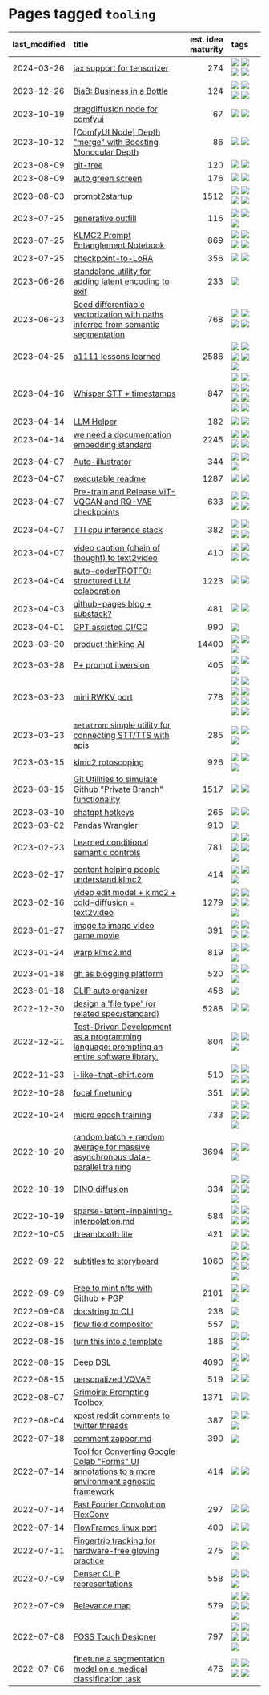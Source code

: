 # Pages tagged `tooling`

|last_modified|title|est. idea maturity|tags
|:---|:---|---:|:---|
|2024-03-26|[jax support for tensorizer](../tensorizer-jax.md)|274|[![](https://img.shields.io/badge/tag-coreweave-3c3258)](../tags/coreweave.md) [![](https://img.shields.io/badge/tag-open_source-96f12e)](../tags/open_source.md) [![](https://img.shields.io/badge/tag-public_good-36f98)](../tags/public_good.md) [![](https://img.shields.io/badge/tag-tooling-b4243e)](../tags/tooling.md)|
|2023-12-26|[BiaB: Business in a Bottle](../business-in-a-bottle.md)|124|[![](https://img.shields.io/badge/tag-coreweave-3c3258)](../tags/coreweave.md) [![](https://img.shields.io/badge/tag-open_source-96f12e)](../tags/open_source.md) [![](https://img.shields.io/badge/tag-public_good-36f98)](../tags/public_good.md) [![](https://img.shields.io/badge/tag-tooling-b4243e)](../tags/tooling.md)|
|2023-10-19|[dragdiffusion node for comfyui](../comfyui_dragdiffusion.md)|67|[![](https://img.shields.io/badge/tag-comfyui-759071)](../tags/comfyui.md) [![](https://img.shields.io/badge/tag-tooling-b4243e)](../tags/tooling.md)|
|2023-10-12|[[ComfyUI Node] Depth "merge" with Boosting Monocular Depth](../comfy_bmd.md)|86|[![](https://img.shields.io/badge/tag-comfy-254eb)](../tags/comfy.md) [![](https://img.shields.io/badge/tag-tooling-b4243e)](../tags/tooling.md)|
|2023-08-09|[git-tree](../git-tree.md)|120|[![](https://img.shields.io/badge/tag-git-b08442)](../tags/git.md) [![](https://img.shields.io/badge/tag-tooling-b4243e)](../tags/tooling.md)|
|2023-08-09|[auto green screen](../auto-green-screen.md)|176|[![](https://img.shields.io/badge/tag-experimental-32d44f)](../tags/experimental.md) [![](https://img.shields.io/badge/tag-tooling-b4243e)](../tags/tooling.md)|
|2023-08-03|[prompt2startup](../prompt2startup.md)|1512|[![](https://img.shields.io/badge/tag-animation-76bb24)](../tags/animation.md) [![](https://img.shields.io/badge/tag-experimental-32d44f)](../tags/experimental.md) [![](https://img.shields.io/badge/tag-prompting-a68128)](../tags/prompting.md) [![](https://img.shields.io/badge/tag-tooling-b4243e)](../tags/tooling.md)|
|2023-07-25|[generative outfill](../generative_outfill.md)|116|[![](https://img.shields.io/badge/tag-art-faa2fc)](../tags/art.md) [![](https://img.shields.io/badge/tag-notebook-b25b5)](../tags/notebook.md) [![](https://img.shields.io/badge/tag-tooling-b4243e)](../tags/tooling.md)|
|2023-07-25|[KLMC2 Prompt Entanglement Notebook](../klmc2-prompt-entanglement.md)|869|[![](https://img.shields.io/badge/tag-completed-b7fb0)](../tags/completed.md) [![](https://img.shields.io/badge/tag-notebook-b25b5)](../tags/notebook.md) [![](https://img.shields.io/badge/tag-prompting-a68128)](../tags/prompting.md) [![](https://img.shields.io/badge/tag-tooling-b4243e)](../tags/tooling.md)|
|2023-07-25|[checkpoint-to-LoRA](../checkpoint2LoRA.md)|356|[![](https://img.shields.io/badge/tag-experimental-32d44f)](../tags/experimental.md) [![](https://img.shields.io/badge/tag-tooling-b4243e)](../tags/tooling.md)|
|2023-06-26|[standalone utility for adding latent encoding to exif](../latent-exif.md)|233|[![](https://img.shields.io/badge/tag-tooling-b4243e)](../tags/tooling.md)|
|2023-06-23|[Seed differentiable vectorization with paths inferred from semantic segmentation](../vectorize_anything.md)|768|[![](https://img.shields.io/badge/tag-experimental-32d44f)](../tags/experimental.md) [![](https://img.shields.io/badge/tag-segmentation-c92725)](../tags/segmentation.md) [![](https://img.shields.io/badge/tag-svg-43d799)](../tags/svg.md) [![](https://img.shields.io/badge/tag-tooling-b4243e)](../tags/tooling.md)|
|2023-04-25|[a1111 lessons learned](../a1111_lessons_learned.md)|2586|[![](https://img.shields.io/badge/tag-experimental-32d44f)](../tags/experimental.md) [![](https://img.shields.io/badge/tag-open_source-96f12e)](../tags/open_source.md) [![](https://img.shields.io/badge/tag-stability-abf295)](../tags/stability.md) [![](https://img.shields.io/badge/tag-tooling-b4243e)](../tags/tooling.md) [![](https://img.shields.io/badge/tag-ux-6ee5de)](../tags/ux.md)|
|2023-04-16|[Whisper STT + timestamps](../whisper-stt-plus-timestamps.md)|847|[![](https://img.shields.io/badge/tag-colab-161a53)](../tags/colab.md) [![](https://img.shields.io/badge/tag-dataset-83cbca)](../tags/dataset.md) [![](https://img.shields.io/badge/tag-experimental-32d44f)](../tags/experimental.md) [![](https://img.shields.io/badge/tag-meta-683f3)](../tags/meta.md) [![](https://img.shields.io/badge/tag-prompting-a68128)](../tags/prompting.md) [![](https://img.shields.io/badge/tag-publicgood-d46ff4)](../tags/publicgood.md) [![](https://img.shields.io/badge/tag-stability-abf295)](../tags/stability.md) [![](https://img.shields.io/badge/tag-tooling-b4243e)](../tags/tooling.md)|
|2023-04-14|[LLM Helper](../llm-helper.md)|182|[![](https://img.shields.io/badge/tag-llm-f59257)](../tags/llm.md) [![](https://img.shields.io/badge/tag-tooling-b4243e)](../tags/tooling.md)|
|2023-04-14|[we need a documentation embedding standard](../doc-embed-standard.md)|2245|[![](https://img.shields.io/badge/tag-accessibility-e168be)](../tags/accessibility.md) [![](https://img.shields.io/badge/tag-documentation-fae99e)](../tags/documentation.md) [![](https://img.shields.io/badge/tag-standard-67053)](../tags/standard.md) [![](https://img.shields.io/badge/tag-tooling-b4243e)](../tags/tooling.md)|
|2023-04-07|[Auto-illustrator](../auto-illustrator.md)|344|[![](https://img.shields.io/badge/tag-completed-b7fb0)](../tags/completed.md) [![](https://img.shields.io/badge/tag-prompting-a68128)](../tags/prompting.md) [![](https://img.shields.io/badge/tag-tooling-b4243e)](../tags/tooling.md)|
|2023-04-07|[executable readme](../executable_readme.md)|1287|[![](https://img.shields.io/badge/tag-tooling-b4243e)](../tags/tooling.md) [![](https://img.shields.io/badge/tag-wip-496a1)](../tags/wip.md)|
|2023-04-07|[Pre-train and Release ViT-VQGAN and RQ-VAE checkpoints](../pretrained_vit-vqgan_checkpoints.md)|633|[![](https://img.shields.io/badge/tag-completed-b7fb0)](../tags/completed.md) [![](https://img.shields.io/badge/tag-dataset-83cbca)](../tags/dataset.md) [![](https://img.shields.io/badge/tag-prompting-a68128)](../tags/prompting.md) [![](https://img.shields.io/badge/tag-tooling-b4243e)](../tags/tooling.md)|
|2023-04-07|[TTI cpu inference stack](../TTI-cpu-inference-stack.md)|382|[![](https://img.shields.io/badge/tag-accessibility-e168be)](../tags/accessibility.md) [![](https://img.shields.io/badge/tag-stability-abf295)](../tags/stability.md) [![](https://img.shields.io/badge/tag-tooling-b4243e)](../tags/tooling.md) [![](https://img.shields.io/badge/tag-wip-496a1)](../tags/wip.md)|
|2023-04-07|[video caption (chain of thought) to text2video](../video_caption_transfer.md)|410|[![](https://img.shields.io/badge/tag-animation-76bb24)](../tags/animation.md) [![](https://img.shields.io/badge/tag-experimental-32d44f)](../tags/experimental.md) [![](https://img.shields.io/badge/tag-prompting-a68128)](../tags/prompting.md) [![](https://img.shields.io/badge/tag-tooling-b4243e)](../tags/tooling.md)|
|2023-04-04|[~~auto-coder~~TROTFO: structured LLM colaboration](../auto-coder.md)|1223|[![](https://img.shields.io/badge/tag-prompting-a68128)](../tags/prompting.md) [![](https://img.shields.io/badge/tag-tooling-b4243e)](../tags/tooling.md)|
|2023-04-03|[github-pages blog + substack?](../gh-pages-blog-plus-substack.md)|481|[![](https://img.shields.io/badge/tag-tooling-b4243e)](../tags/tooling.md) [![](https://img.shields.io/badge/tag-wip-496a1)](../tags/wip.md)|
|2023-04-01|[GPT assisted CI/CD](../gpt_assisted_cicd_workflows.md)|990|[![](https://img.shields.io/badge/tag-tooling-b4243e)](../tags/tooling.md)|
|2023-03-30|[product thinking AI](../product_thinking_ai.md)|14400|[![](https://img.shields.io/badge/tag-experimental-32d44f)](../tags/experimental.md) [![](https://img.shields.io/badge/tag-foundation-5e378d)](../tags/foundation.md) [![](https://img.shields.io/badge/tag-tooling-b4243e)](../tags/tooling.md)|
|2023-03-28|[P+ prompt inversion](../p_plus_inversion.md)|405|[![](https://img.shields.io/badge/tag-prompting-a68128)](../tags/prompting.md) [![](https://img.shields.io/badge/tag-tooling-b4243e)](../tags/tooling.md) [![](https://img.shields.io/badge/tag-wip-496a1)](../tags/wip.md)|
|2023-03-23|[mini RWKV port](../rust_rwkv.md)|778|[![](https://img.shields.io/badge/tag-RNN-d47f6f)](../tags/RNN.md) [![](https://img.shields.io/badge/tag-completed-b7fb0)](../tags/completed.md) [![](https://img.shields.io/badge/tag-experimental-32d44f)](../tags/experimental.md) [![](https://img.shields.io/badge/tag-ggml-913db)](../tags/ggml.md) [![](https://img.shields.io/badge/tag-mobilenet-193ec4)](../tags/mobilenet.md) [![](https://img.shields.io/badge/tag-model_compression-8b3cb7)](../tags/model_compression.md) [![](https://img.shields.io/badge/tag-tooling-b4243e)](../tags/tooling.md) [![](https://img.shields.io/badge/tag-wip-496a1)](../tags/wip.md)|
|2023-03-23|[`metatron`: simple utility for connecting STT/TTS with apis](../metatron.md)|285|[![](https://img.shields.io/badge/tag-accessibility-e168be)](../tags/accessibility.md) [![](https://img.shields.io/badge/tag-tooling-b4243e)](../tags/tooling.md) [![](https://img.shields.io/badge/tag-wip-496a1)](../tags/wip.md)|
|2023-03-15|[klmc2 rotoscoping](../klmc2_rotoscoping.md)|926|[![](https://img.shields.io/badge/tag-animation-76bb24)](../tags/animation.md) [![](https://img.shields.io/badge/tag-experimental-32d44f)](../tags/experimental.md) [![](https://img.shields.io/badge/tag-tooling-b4243e)](../tags/tooling.md)|
|2023-03-15|[Git Utilities to simulate Github "Private Branch" functionality](../git_private_branch_utils.md)|1517|[![](https://img.shields.io/badge/tag-stability-abf295)](../tags/stability.md) [![](https://img.shields.io/badge/tag-tooling-b4243e)](../tags/tooling.md)|
|2023-03-10|[chatgpt hotkeys](../chatgpt_hotkeys.md)|265|[![](https://img.shields.io/badge/tag-tooling-b4243e)](../tags/tooling.md) [![](https://img.shields.io/badge/tag-wip-496a1)](../tags/wip.md)|
|2023-03-02|[Pandas Wrangler](../pandas_wrangler.md)|910|[![](https://img.shields.io/badge/tag-tooling-b4243e)](../tags/tooling.md)|
|2023-02-23|[Learned conditional semantic controls](../learned-conditional-semantic-controls.md)|781|[![](https://img.shields.io/badge/tag-animation-76bb24)](../tags/animation.md) [![](https://img.shields.io/badge/tag-colab-161a53)](../tags/colab.md) [![](https://img.shields.io/badge/tag-experimental-32d44f)](../tags/experimental.md) [![](https://img.shields.io/badge/tag-prompting-a68128)](../tags/prompting.md) [![](https://img.shields.io/badge/tag-tooling-b4243e)](../tags/tooling.md)|
|2023-02-17|[content helping people understand klmc2](../explaining_klmc2.md)|414|[![](https://img.shields.io/badge/tag-meta-683f3)](../tags/meta.md) [![](https://img.shields.io/badge/tag-tooling-b4243e)](../tags/tooling.md) [![](https://img.shields.io/badge/tag-wip-496a1)](../tags/wip.md)|
|2023-02-16|[video edit model + klmc2 + cold-diffusion = text2video](../video-edit-model-over-init-video.md)|1279|[![](https://img.shields.io/badge/tag-animation-76bb24)](../tags/animation.md) [![](https://img.shields.io/badge/tag-meta-683f3)](../tags/meta.md) [![](https://img.shields.io/badge/tag-publicgood-d46ff4)](../tags/publicgood.md) [![](https://img.shields.io/badge/tag-stability-abf295)](../tags/stability.md) [![](https://img.shields.io/badge/tag-tooling-b4243e)](../tags/tooling.md)|
|2023-01-27|[image to image video game movie](../img2img_video_game_movie.md)|391|[![](https://img.shields.io/badge/tag-animation-76bb24)](../tags/animation.md) [![](https://img.shields.io/badge/tag-prompting-a68128)](../tags/prompting.md) [![](https://img.shields.io/badge/tag-tooling-b4243e)](../tags/tooling.md) [![](https://img.shields.io/badge/tag-wip-496a1)](../tags/wip.md)|
|2023-01-24|[warp klmc2.md](../warp_klmc2.md)|819|[![](https://img.shields.io/badge/tag-animation-76bb24)](../tags/animation.md) [![](https://img.shields.io/badge/tag-tooling-b4243e)](../tags/tooling.md) [![](https://img.shields.io/badge/tag-wip-496a1)](../tags/wip.md)|
|2023-01-18|[gh as blogging platform](../gh_as_blogging_platform.md)|520|[![](https://img.shields.io/badge/tag-publication-d5ffe)](../tags/publication.md) [![](https://img.shields.io/badge/tag-tooling-b4243e)](../tags/tooling.md) [![](https://img.shields.io/badge/tag-wip-496a1)](../tags/wip.md)|
|2023-01-18|[CLIP auto organizer](../clip_auto_organizer.md)|458|[![](https://img.shields.io/badge/tag-tooling-b4243e)](../tags/tooling.md)|
|2022-12-30|[design a 'file type' (or related spec/standard)](../filetype-for-ai-art-and-animation.md)|5288|[![](https://img.shields.io/badge/tag-animation-76bb24)](../tags/animation.md) [![](https://img.shields.io/badge/tag-tooling-b4243e)](../tags/tooling.md)|
|2022-12-21|[Test-Driven Development as a programming language: prompting an entire software library.](../tdd_is_2_op.md)|804|[![](https://img.shields.io/badge/tag-experimental-32d44f)](../tags/experimental.md) [![](https://img.shields.io/badge/tag-prompting-a68128)](../tags/prompting.md) [![](https://img.shields.io/badge/tag-tooling-b4243e)](../tags/tooling.md)|
|2022-11-23|[i-like-that-shirt.com](../ilikethatshirt.com.md)|510|[![](https://img.shields.io/badge/tag-accessibility-e168be)](../tags/accessibility.md) [![](https://img.shields.io/badge/tag-completed-b7fb0)](../tags/completed.md) [![](https://img.shields.io/badge/tag-publicgood-d46ff4)](../tags/publicgood.md) [![](https://img.shields.io/badge/tag-tooling-b4243e)](../tags/tooling.md)|
|2022-10-28|[focal finetuning](../focal_finetuning.md)|351|[![](https://img.shields.io/badge/tag-tooling-b4243e)](../tags/tooling.md) [![](https://img.shields.io/badge/tag-wip-496a1)](../tags/wip.md)|
|2022-10-24|[micro epoch training](../micro-epoch.md)|733|[![](https://img.shields.io/badge/tag-augmentation-467a7)](../tags/augmentation.md) [![](https://img.shields.io/badge/tag-dataset-83cbca)](../tags/dataset.md) [![](https://img.shields.io/badge/tag-heuristics-bbc42)](../tags/heuristics.md) [![](https://img.shields.io/badge/tag-tooling-b4243e)](../tags/tooling.md) [![](https://img.shields.io/badge/tag-training-0e5ec)](../tags/training.md)|
|2022-10-20|[random batch + random average for massive asynchronous data-parallel training](../async-evolutionary-ddp.md)|3694|[![](https://img.shields.io/badge/tag-experimental-32d44f)](../tags/experimental.md) [![](https://img.shields.io/badge/tag-foundation-5e378d)](../tags/foundation.md) [![](https://img.shields.io/badge/tag-tooling-b4243e)](../tags/tooling.md)|
|2022-10-19|[DINO diffusion](../DINO-diffusion.md)|334|[![](https://img.shields.io/badge/tag-completed-b7fb0)](../tags/completed.md) [![](https://img.shields.io/badge/tag-experimental-32d44f)](../tags/experimental.md) [![](https://img.shields.io/badge/tag-nerf-2c91b4)](../tags/nerf.md) [![](https://img.shields.io/badge/tag-tooling-b4243e)](../tags/tooling.md) [![](https://img.shields.io/badge/tag-wip-496a1)](../tags/wip.md)|
|2022-10-19|[sparse-latent-inpainting-interpolation.md](../sparse-latent-inpainting-interpolation.md)|584|[![](https://img.shields.io/badge/tag-animation-76bb24)](../tags/animation.md) [![](https://img.shields.io/badge/tag-prompting-a68128)](../tags/prompting.md) [![](https://img.shields.io/badge/tag-tooling-b4243e)](../tags/tooling.md) [![](https://img.shields.io/badge/tag-wip-496a1)](../tags/wip.md)|
|2022-10-05|[dreambooth lite](../dreambooth-lite.md)|421|[![](https://img.shields.io/badge/tag-experimental-32d44f)](../tags/experimental.md) [![](https://img.shields.io/badge/tag-tooling-b4243e)](../tags/tooling.md)|
|2022-09-22|[subtitles to storyboard](../subtitles-to-storyboard.md)|1060|[![](https://img.shields.io/badge/tag-accessibility-e168be)](../tags/accessibility.md) [![](https://img.shields.io/badge/tag-animation-76bb24)](../tags/animation.md) [![](https://img.shields.io/badge/tag-completed-b7fb0)](../tags/completed.md) [![](https://img.shields.io/badge/tag-open_source-96f12e)](../tags/open_source.md) [![](https://img.shields.io/badge/tag-prompting-a68128)](../tags/prompting.md) [![](https://img.shields.io/badge/tag-tooling-b4243e)](../tags/tooling.md) [![](https://img.shields.io/badge/tag-wip-496a1)](../tags/wip.md)|
|2022-09-09|[Free to mint nfts with Github + PGP](../free-to-mint-nfts_git_plus_pgp.md)|2101|[![](https://img.shields.io/badge/tag-publicgood-d46ff4)](../tags/publicgood.md) [![](https://img.shields.io/badge/tag-tooling-b4243e)](../tags/tooling.md) [![](https://img.shields.io/badge/tag-wip-496a1)](../tags/wip.md)|
|2022-09-08|[docstring to CLI](../docstring-to-cli.md)|238|[![](https://img.shields.io/badge/tag-tooling-b4243e)](../tags/tooling.md)|
|2022-08-15|[flow field compositor](../flow-field-compositor.md)|557|[![](https://img.shields.io/badge/tag-tooling-b4243e)](../tags/tooling.md)|
|2022-08-15|[turn this into a template](../benchwarmers-template.md)|186|[![](https://img.shields.io/badge/tag-meta-683f3)](../tags/meta.md) [![](https://img.shields.io/badge/tag-tooling-b4243e)](../tags/tooling.md) [![](https://img.shields.io/badge/tag-wip-496a1)](../tags/wip.md)|
|2022-08-15|[Deep DSL](../multistage-unsupervised-deep-DSL-learning-from-prompts-data.md)|4090|[![](https://img.shields.io/badge/tag-experimental-32d44f)](../tags/experimental.md) [![](https://img.shields.io/badge/tag-prompting-a68128)](../tags/prompting.md) [![](https://img.shields.io/badge/tag-tooling-b4243e)](../tags/tooling.md)|
|2022-08-15|[personalized VQVAE](../personalized-vqvae.md)|519|[![](https://img.shields.io/badge/tag-experimental-32d44f)](../tags/experimental.md) [![](https://img.shields.io/badge/tag-tooling-b4243e)](../tags/tooling.md)|
|2022-08-07|[Grimoire: Prompting Toolbox](../grimoire.md)|1371|[![](https://img.shields.io/badge/tag-prompting-a68128)](../tags/prompting.md) [![](https://img.shields.io/badge/tag-tooling-b4243e)](../tags/tooling.md)|
|2022-08-04|[xpost reddit comments to twitter threads](../reddit2twitter.md)|387|[![](https://img.shields.io/badge/tag-experimental-32d44f)](../tags/experimental.md) [![](https://img.shields.io/badge/tag-publicgood-d46ff4)](../tags/publicgood.md) [![](https://img.shields.io/badge/tag-tooling-b4243e)](../tags/tooling.md)|
|2022-07-18|[comment zapper.md](../comment-zapper.md)|390|[![](https://img.shields.io/badge/tag-tooling-b4243e)](../tags/tooling.md)|
|2022-07-14|[Tool for Converting Google Colab "Forms" UI annotations to a more environment agnostic framework](../colab-ui-converter.md)|414|[![](https://img.shields.io/badge/tag-colab-161a53)](../tags/colab.md) [![](https://img.shields.io/badge/tag-tooling-b4243e)](../tags/tooling.md)|
|2022-07-14|[Fast Fourier Convolution FlexConv](../FFC-Flexconv.md)|297|[![](https://img.shields.io/badge/tag-experimental-32d44f)](../tags/experimental.md) [![](https://img.shields.io/badge/tag-tooling-b4243e)](../tags/tooling.md)|
|2022-07-14|[FlowFrames linux port](../flowframes-linux-port.md)|400|[![](https://img.shields.io/badge/tag-tooling-b4243e)](../tags/tooling.md) [![](https://img.shields.io/badge/tag-wip-496a1)](../tags/wip.md)|
|2022-07-11|[Fingertrip tracking for hardware-free gloving practice](../fingertrip_tracking_for_hardware_free_gloveing_practice.md)|275|[![](https://img.shields.io/badge/tag-experimental-32d44f)](../tags/experimental.md) [![](https://img.shields.io/badge/tag-tooling-b4243e)](../tags/tooling.md) [![](https://img.shields.io/badge/tag-wip-496a1)](../tags/wip.md)|
|2022-07-09|[Denser CLIP representations](../denser-CLIP.md)|558|[![](https://img.shields.io/badge/tag-experimental-32d44f)](../tags/experimental.md) [![](https://img.shields.io/badge/tag-tooling-b4243e)](../tags/tooling.md) [![](https://img.shields.io/badge/tag-wip-496a1)](../tags/wip.md)|
|2022-07-09|[Relevance map](../Relevance_map.md)|579|[![](https://img.shields.io/badge/tag-meta-683f3)](../tags/meta.md) [![](https://img.shields.io/badge/tag-prompting-a68128)](../tags/prompting.md) [![](https://img.shields.io/badge/tag-publication-d5ffe)](../tags/publication.md) [![](https://img.shields.io/badge/tag-stability-abf295)](../tags/stability.md) [![](https://img.shields.io/badge/tag-tooling-b4243e)](../tags/tooling.md)|
|2022-07-08|[FOSS Touch Designer](../FOSS_touch_designer.md)|797|[![](https://img.shields.io/badge/tag-alignment-e33481)](../tags/alignment.md) [![](https://img.shields.io/badge/tag-animation-76bb24)](../tags/animation.md) [![](https://img.shields.io/badge/tag-publicgood-d46ff4)](../tags/publicgood.md) [![](https://img.shields.io/badge/tag-tooling-b4243e)](../tags/tooling.md) [![](https://img.shields.io/badge/tag-wip-496a1)](../tags/wip.md)|
|2022-07-06|[finetune a segmentation model on a medical classification task](../finetune_a_segmentation_model_on_a_medical_classification_task.md)|476|[![](https://img.shields.io/badge/tag-experimental-32d44f)](../tags/experimental.md) [![](https://img.shields.io/badge/tag-image_processing-cc5ed7)](../tags/image_processing.md) [![](https://img.shields.io/badge/tag-medical_image_analysis-b5ec2c)](../tags/medical_image_analysis.md) [![](https://img.shields.io/badge/tag-tooling-b4243e)](../tags/tooling.md)|